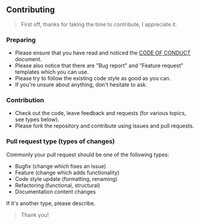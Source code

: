 ## Contributing

> First off, thanks for taking the time to contribute, I appreciate it.

### Preparing

- Please ensure that you have read and noticed the [CODE OF CONDUCT](https://github.com/Sven-Seyfert/Au3NewProject/blob/master/docs/CODE_OF_CONDUCT.md) document.
- Please also notice that there are "Bug report" and "Feature request" templates which you can use.
- Please try to follow the existing code style as good as you can.
- If you're unsure about anything, don't hesitate to ask.

### Contribution

- Check out the code, leave feedback and requests (for various topics, see types below).
- Please fork the repository and contribute using issues and pull requests.

### Pull request type (types of changes)

Commonly your pull request should be one of the following types:

- Bugfix (change which fixes an issue)
- Feature (change which adds functionality)
- Code style update (formatting, renaming)
- Refactoring (functional, structural)
- Documentation content changes

If it's another type, please describe.

> Thank you!
